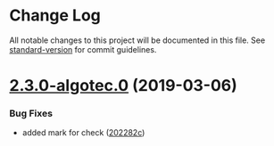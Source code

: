 # Change Log

All notable changes to this project will be documented in this file. See [standard-version](https://github.com/conventional-changelog/standard-version) for commit guidelines.

<a name="2.3.0-algotec.0"></a>
# [2.3.0-algotec.0](https://github.com/gund/ng-dynamic-component/compare/v2.3.0...v2.3.0-algotec.0) (2019-03-06)


### Bug Fixes

* added mark for check ([202282c](https://github.com/gund/ng-dynamic-component/commit/202282c))
